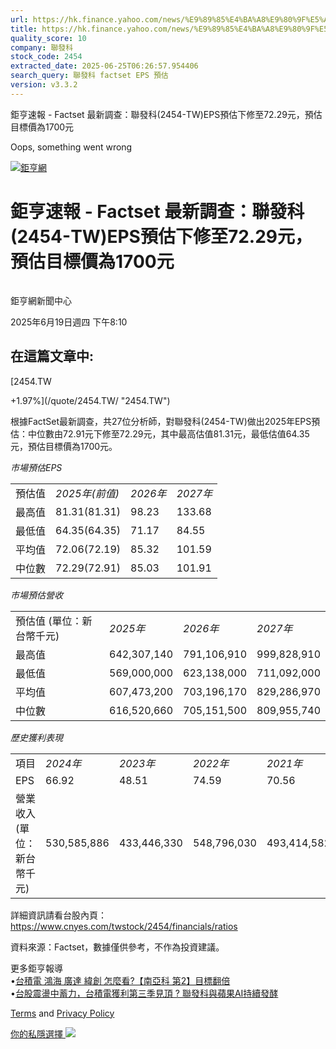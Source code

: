 ```yaml
---
url: https://hk.finance.yahoo.com/news/%E9%89%85%E4%BA%A8%E9%80%9F%E5%A0%B1-factset-%E6%9C%80%E6%96%B0%E8%AA%BF%E6%9F%A5-%E8%81%AF%E7%99%BC%E7%A7%91-2454-001031304.html
title: https://hk.finance.yahoo.com/news/%E9%89%85%E4%BA%A8%E9%80%9F%E5%A0%B1-factset-%E6%9C%80%E6%96%B0%E8
quality_score: 10
company: 聯發科
stock_code: 2454
extracted_date: 2025-06-25T06:26:57.954406
search_query: 聯發科 factset EPS 預估
version: v3.3.2
---
```


鉅亨速報 - Factset 最新調查：聯發科(2454-TW)EPS預估下修至72.29元，預估目標價為1700元 


Oops, something went wrong

 

[![鉅亨網](https://s.yimg.com/ny/api/res/1.2/UM5hrThmhlnSiBO4o4qlLg--/YXBwaWQ9aGlnaGxhbmRlcjt3PTE0NjtoPTQ4O2NmPXdlYnA-/https://s.yimg.com/os/creatr-uploaded-images/2020-01/147c7630-36ab-11ea-ae7c-5ee7a0016555)](http://www.cnyes.com/ "鉅亨網")

# 鉅亨速報 - Factset 最新調查：聯發科(2454-TW)EPS預估下修至72.29元，預估目標價為1700元

![](data:image/gif;base64,R0lGODlhAQABAIAAAAAAAP///ywAAAAAAQABAAACAUwAOw==)

鉅亨網新聞中心

2025年6月19日週四 下午8:10

## 在這篇文章中:

[2454.TW

+1.97%](/quote/2454.TW/ "2454.TW")

根據FactSet最新調查，共27位分析師，對聯發科(2454-TW)做出2025年EPS預估：中位數由72.91元下修至72.29元，其中最高估值81.31元，最低估值64.35元，預估目標價為1700元。

*市場預估EPS*

|  |  |  |  |
| --- | --- | --- | --- |
| 預估值 | *2025年(前值)* | *2026年* | *2027年* |
| 最高值 | 81.31(81.31) | 98.23 | 133.68 |
| 最低值 | 64.35(64.35) | 71.17 | 84.55 |
| 平均值 | 72.06(72.19) | 85.32 | 101.59 |
| 中位數 | 72.29(72.91) | 85.03 | 101.91 |

*市場預估營收*

|  |  |  |  |
| --- | --- | --- | --- |
| 預估值 (單位：新台幣千元) | *2025年* | *2026年* | *2027年* |
| 最高值 | 642,307,140 | 791,106,910 | 999,828,910 |
| 最低值 | 569,000,000 | 623,138,000 | 711,092,000 |
| 平均值 | 607,473,200 | 703,196,170 | 829,286,970 |
| 中位數 | 616,520,660 | 705,151,500 | 809,955,740 |

*歷史獲利表現*

|  |  |  |  |  |
| --- | --- | --- | --- | --- |
| 項目 | *2024年* | *2023年* | *2022年* | *2021年* |
| EPS | 66.92 | 48.51 | 74.59 | 70.56 |
| 營業收入 (單位：新台幣千元) | 530,585,886 | 433,446,330 | 548,796,030 | 493,414,582 |

詳細資訊請看台股內頁：  
<https://www.cnyes.com/twstock/2454/financials/ratios>

資料來源：Factset，數據僅供參考，不作為投資建議。

更多鉅亨報導  
•[台積電 鴻海 廣達 緯創 怎麼看?【南亞科 第2】目標翻倍](https://news.cnyes.com/news/id/6030340?utm_source=yahoo&utm_medium=RSS&utm_campaign=relate)  
•[台股震盪中蓄力，台積電獲利第三季見頂 ? 聯發科與蘋果AI持續發酵](https://news.cnyes.com/news/id/6030025?utm_source=yahoo&utm_medium=RSS&utm_campaign=relate)

[Terms](https://guce.yahoo.com/terms?locale=zh-Hant-HK)  and [Privacy Policy](https://guce.yahoo.com/privacy-policy?locale=zh-Hant-HK)

[你的私隱選擇 ![](https://s.yimg.com/dv/static/siteApp/img/privacy-choice-control.png)](https://guce.yahoo.com/state-controls?locale=zh-Hant-HK&state=VA)
